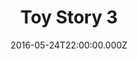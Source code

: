 ---
title: "Toy Story 3"
year: 2010
date: 2016-05-24T22:00:00.000Z
permalink: /almanac/movies/2016-05-24-toy-story-3/index.html
rating: 3
---